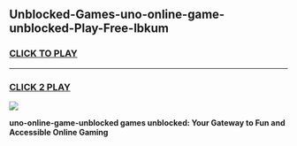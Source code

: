 
## Unblocked-Games-uno-online-game-unblocked-Play-Free-lbkum
<h3>
<a href="https://premium76.site?title=uno-online-game-unblocked&ref=18A1">CLICK TO PLAY</a></h3>
<hr>

<h3>
<a href="https://premium76.site?title=uno-online-game-unblocked&ref=18A1">CLICK 2 PLAY</a>
  
</h3>

<a href="https://premium76.site?title=uno-online-game-unblocked&ref=18A1"><img src="https://clearcache.store/games.png"></a>


**uno-online-game-unblocked games unblocked: Your Gateway to Fun and Accessible Online Gaming**
